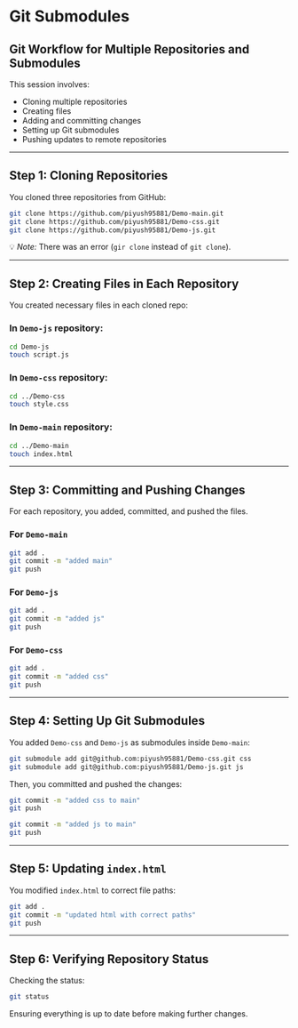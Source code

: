# Git Submodules

## Git Workflow for Multiple Repositories and Submodules

This session involves:

- Cloning multiple repositories
- Creating files
- Adding and committing changes
- Setting up Git submodules
- Pushing updates to remote repositories

---

## Step 1: Cloning Repositories

You cloned three repositories from GitHub:

```sh
git clone https://github.com/piyush95881/Demo-main.git
git clone https://github.com/piyush95881/Demo-css.git
git clone https://github.com/piyush95881/Demo-js.git
```

💡 *Note:* There was an error (`gir clone` instead of `git clone`).

---

## Step 2: Creating Files in Each Repository

You created necessary files in each cloned repo:

### In `Demo-js` repository:
```sh
cd Demo-js
touch script.js
```

### In `Demo-css` repository:
```sh
cd ../Demo-css
touch style.css
```

### In `Demo-main` repository:
```sh
cd ../Demo-main
touch index.html
```

---

## Step 3: Committing and Pushing Changes

For each repository, you added, committed, and pushed the files.

### For `Demo-main`
```sh
git add .
git commit -m "added main"
git push
```

### For `Demo-js`
```sh
git add .
git commit -m "added js"
git push
```

### For `Demo-css`
```sh
git add .
git commit -m "added css"
git push
```

---

## Step 4: Setting Up Git Submodules

You added `Demo-css` and `Demo-js` as submodules inside `Demo-main`:

```sh
git submodule add git@github.com:piyush95881/Demo-css.git css
git submodule add git@github.com:piyush95881/Demo-js.git js
```

Then, you committed and pushed the changes:

```sh
git commit -m "added css to main"
git push
```

```sh
git commit -m "added js to main"
git push
```

---

## Step 5: Updating `index.html`

You modified `index.html` to correct file paths:

```sh
git add .
git commit -m "updated html with correct paths"
git push
```

---

## Step 6: Verifying Repository Status

Checking the status:

```sh
git status
```

Ensuring everything is up to date before making further changes.
